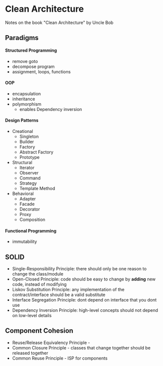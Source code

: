 # Clean Architecture
Notes on the book "Clean Architecture" by Uncle Bob

## Paradigms
#### Structured Programming
- remove goto
- decompose program 
- assignment, loops, functions

#### OOP
- encapsulation
- inheritance
- polymorphism
  - enables Dependency inversion  

#### Design Patterns
- Creational
  - Singleton
  - Builder
  - Factory
  - Abstract Factory
  - Prototype
- Structural
  - Iterator
  - Observer
  - Command
  - Strategy
  - Template Method
- Behavioral
  - Adapter
  - Facade
  - Decorator
  - Proxy
  - Composition

#### Functional Programming
- immutability

## SOLID
- Single-Responsibility Principle: there should only be one reason to change the class/module
- Open-Closed Principle: code should be easy to change by **adding** new code, instead of modifying
- Liskov Substitution Principle: any implementation of the contract/interface should be a valid substitute
- Interface Segregation Principle: dont depend on interface that you dont use
- Dependency Inversion Principle: high-level concepts should not depend on low-level details

## Component Cohesion
- Reuse/Release Equivalency Principle - 
- Common Closure Principle - classes that change together should be released together
- Common Reuse Principle - ISP for components
